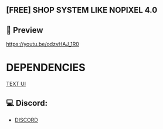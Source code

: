 ## [FREE] SHOP SYSTEM LIKE NOPIXEL 4.0

## 👀 Preview
https://youtu.be/odzvHAJ_1R0


# DEPENDENCIES
[TEXT UI](https://github.com/brinleydev/brinley-textui)


## 💻 Discord:
- [DISCORD](https://discord.gg/rMKqYrpn8G)
